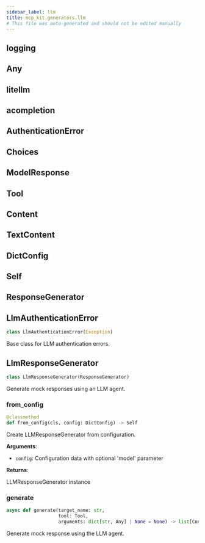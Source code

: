 ```yaml
---
sidebar_label: llm
title: mcp_kit.generators.llm
# This file was auto-generated and should not be edited manually
---
```


## logging

## Any

## litellm

## acompletion

## AuthenticationError

## Choices

## ModelResponse

## Tool

## Content

## TextContent

## DictConfig

## Self

## ResponseGenerator

## LlmAuthenticationError

```python
class LlmAuthenticationError(Exception)
```

Base class for LLM authentication errors.

## LlmResponseGenerator

```python
class LlmResponseGenerator(ResponseGenerator)
```

Generate mock responses using an LLM agent.

### from\_config

```python
@classmethod
def from_config(cls, config: DictConfig) -> Self
```

Create LLMResponseGenerator from configuration.

**Arguments**:

- `config`: Configuration data with optional &#x27;model&#x27; parameter

**Returns**:

LLMResponseGenerator instance

### generate

```python
async def generate(target_name: str,
                   tool: Tool,
                   arguments: dict[str, Any] | None = None) -> list[Content]
```

Generate mock response using the LLM agent.

